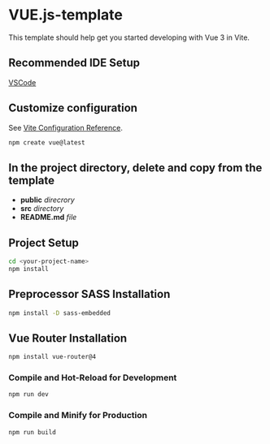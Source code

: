 # VUE.js-template

This template should help get you started developing with Vue 3 in Vite.

## Recommended IDE Setup

[VSCode](https://code.visualstudio.com/)

## Customize configuration

See [Vite Configuration Reference](https://vuejs.org/guide/quick-start.html#creating-a-vue-application).
```sh
npm create vue@latest
```

## In the project directory, delete and copy from the template
- **public** *direcrory*
- **src** *directory*
- **README.md** *file*


## Project Setup
```sh
cd <your-project-name>
npm install
```

## Preprocessor SASS Installation
```sh
npm install -D sass-embedded
```

## Vue Router Installation

```sh
npm install vue-router@4
```

### Compile and Hot-Reload for Development

```sh
npm run dev
```

### Compile and Minify for Production

```sh
npm run build
```
